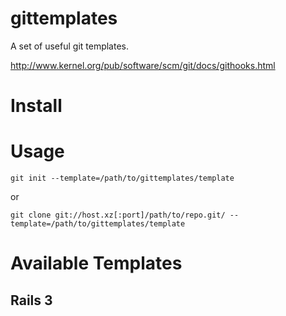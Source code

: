# gittemplates

A set of useful git templates.

http://www.kernel.org/pub/software/scm/git/docs/githooks.html

# Install

# Usage

    git init --template=/path/to/gittemplates/template

or

    git clone git://host.xz[:port]/path/to/repo.git/ --template=/path/to/gittemplates/template

# Available Templates

## Rails 3
